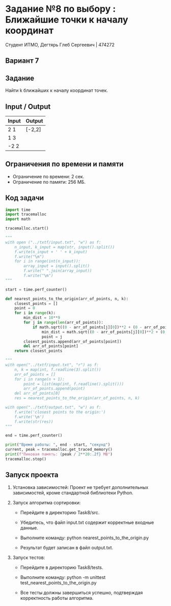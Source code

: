 # Задание №8 по выбору : Ближайшие точки к началу координат 
Студент ИТМО, Дегтярь Глеб Сергеевич | 474272

## Вариант 7

## Задание
Найти k ближайших к началу координат точек.

## Input / Output

| Input              | Output      |
|--------------------|-------------|
| 2 1 | [-2,2] |
| 1 3 |         
| -2 2 | 

## Ограничения по времени и памяти

- Ограничение по времени: 2 сек.
- Ограничение по памяти: 256 МБ.

## Код задачи

```python
import time
import tracemalloc
import math

tracemalloc.start()

"""
with open ("../txtf/input.txt", "w") as f:
    n_input, k_input = map(str, input().split())
    f.write(n_input + ' ' + k_input)
    f.write("\n")
    for i in range(int(n_input)):
        array_input = input().split()
        f.write(" ".join(array_input))
        f.write("\n")
"""

start = time.perf_counter()

def nearest_points_to_the_origin(arr_of_points, n, k):
    closest_points = []
    point = 0
    for i in range(k):
        min_dist = 10**9
        for j in range(len(arr_of_points)):
            if math.sqrt((0 - arr_of_points[j][0])**2 + (0 - arr_of_points[j][1])**2) < min_dist:
                min_dist = math.sqrt((0 - arr_of_points[j][0])**2 + (0 - arr_of_points[j][1])**2)
                point = j
        closest_points.append(arr_of_points[point])
        del arr_of_points[point]
    return closest_points

"""
with open("../txtf/input.txt", "r") as f:
    n, k = map(int, f.readline(3).split())
    arr_of_points = []
    for i in range(n + 1):
        point = list(map(int, f.readline().split()))
        arr_of_points.append(point)
    del arr_of_points[0]
    res = nearest_points_to_the_origin(arr_of_points, n, k)

with open("../txtf/output.txt", "w") as f:
    f.write('closest points to the origin:')
    f.write('\n')
    f.write(str(res))
"""

end = time.perf_counter()

print("Время работы: ", end - start, "секунд")
current, peak = tracemalloc.get_traced_memory()
print(f"Пиковая память: {peak / 2**20:.2f} MB")
tracemalloc.stop()
```

## Запуск проекта

1. Установка зависимостей: Проект не требует дополнительных зависимостей, кроме стандартной библиотеки Python.

2. Запуск алгоритма сортировки:

   - Перейдите в директорию Task8/src.
   - Убедитесь, что файл input.txt содержит корректные входные данные. 
   - Выполните команду:
          python nearest_points_to_the_origin.py 
     
   - Результат будет записан в файл output.txt.

3. Запуск тестов:

   - Перейдите в директорию Task8/tests.
   - Выполните команду:
          python -m unittest test_nearest_points_to_the_origin.py
     
   - Все тесты должны завершиться успешно, подтверждая корректность работы алгоритма.
